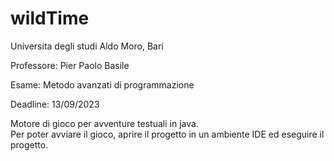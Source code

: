 # wildTime

Universita degli studi Aldo Moro, Bari  

Professore: Pier Paolo Basile  

Esame: Metodo avanzati di programmazione  

Deadline: 13/09/2023  

Motore di gioco per avventure testuali in java.  
Per poter avviare il gioco, aprire il progetto in un ambiente IDE ed eseguire il progetto.
